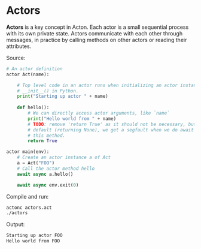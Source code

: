 # Actors

**Actors** is a key concept in Acton. Each actor is a small sequential process with its own private state. Actors communicate with each other through messages, in practice by calling methods on other actors or reading their attributes.

Source:
```python
# An actor definition
actor Act(name):

    # Top level code in an actor runs when initializing an actor instance, like
    # __init__() in Python.
    print("Starting up actor " + name)
    
    def hello():
        # We can directly access actor arguments, like `name`
        print("Hello world from " + name)
        # TODO: remove 'return True' as it should not be necessary, but with the
        # default (returning None), we get a segfault when we do await async on 
        # this method.
        return True

actor main(env):
    # Create an actor instance a of Act
    a = Act("FOO")
    # Call the actor method hello
    await async a.hello()

    await async env.exit(0)
```

Compile and run:
```sh
actonc actors.act
./actors
```

Output:
```sh
Starting up actor FOO
Hello world from FOO
```
